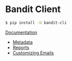 # Bandit Client

```bash
$ pip install -U bandit-cli
```
[Documentation](./docs/overview)
- [Metadata](./docs/overview#metadata)
- [Reports](./docs/overview#reports)
- [Customizing Emails](./docs/overview#customizing-emails)
